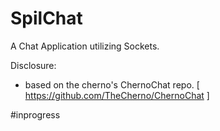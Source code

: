 # SpilChat

A Chat Application utilizing Sockets.

Disclosure: 
- based on the cherno's ChernoChat repo. [ https://github.com/TheCherno/ChernoChat ]

#inprogress
